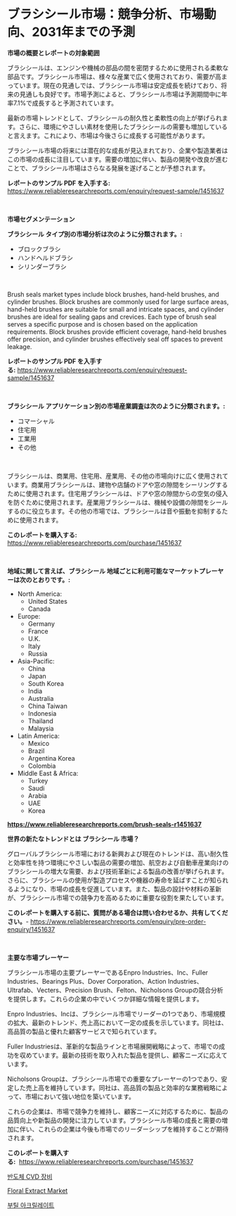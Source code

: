 <p><h1>ブラシシール市場：競争分析、市場動向、2031年までの予測</h1></p><p><strong>市場の概要とレポートの対象範囲</strong></p>
<p><p>ブラシシールは、エンジンや機械の部品の間を密閉するために使用される柔軟な部品です。ブラシシール市場は、様々な産業で広く使用されており、需要が高まっています。現在の見通しでは、ブラシシール市場は安定成長を続けており、将来の見通しも良好です。市場予測によると、ブラシシール市場は予測期間中に年率7.1%で成長すると予測されています。</p><p>最新の市場トレンドとして、ブラシシールの耐久性と柔軟性の向上が挙げられます。さらに、環境にやさしい素材を使用したブラシシールの需要も増加していると言えます。これにより、市場は今後さらに成長する可能性があります。</p><p>ブラシシール市場の将来には潜在的な成長が見込まれており、企業や製造業者はこの市場の成長に注目しています。需要の増加に伴い、製品の開発や改良が進むことで、ブラシシール市場はさらなる発展を遂げることが予想されます。</p></p>
<p><strong>レポートのサンプル PDF を入手する:</strong> <a href="https://www.reliableresearchreports.com/enquiry/request-sample/1451637">https://www.reliableresearchreports.com/enquiry/request-sample/1451637</a></p>
<p>&nbsp;</p>
<p><strong>市場セグメンテーション</strong></p>
<p><strong>ブラシシール タイプ別の市場分析は次のように分類されます。:</strong></p>
<p><ul><li>ブロックブラシ</li><li>ハンドヘルドブラシ</li><li>シリンダーブラシ</li></ul></p>
<p>&nbsp;</p>
<p><p>Brush seals market types include block brushes, hand-held brushes, and cylinder brushes. Block brushes are commonly used for large surface areas, hand-held brushes are suitable for small and intricate spaces, and cylinder brushes are ideal for sealing gaps and crevices. Each type of brush seal serves a specific purpose and is chosen based on the application requirements. Block brushes provide efficient coverage, hand-held brushes offer precision, and cylinder brushes effectively seal off spaces to prevent leakage.</p></p>
<p><strong>レポートのサンプル PDF を入手する:</strong>&nbsp;<a href="https://www.reliableresearchreports.com/enquiry/request-sample/1451637">https://www.reliableresearchreports.com/enquiry/request-sample/1451637</a></p>
<p>&nbsp;</p>
<p><strong> ブラシシール アプリケーション別の市場産業調査は次のように分類されます。:</strong></p>
<p><ul><li>コマーシャル</li><li>住宅用</li><li>工業用</li><li>その他</li></ul></p>
<p>&nbsp;</p>
<p><p>ブラシシールは、商業用、住宅用、産業用、その他の市場向けに広く使用されています。商業用ブラシシールは、建物や店舗のドアや窓の隙間をシーリングするために使用されます。住宅用ブラシシールは、ドアや窓の隙間からの空気の侵入を防ぐために使用されます。産業用ブラシシールは、機械や設備の隙間をシールするのに役立ちます。その他の市場では、ブラシシールは音や振動を抑制するために使用されます。</p></p>
<p><strong>このレポートを購入する:</strong>&nbsp; <a href="https://www.reliableresearchreports.com/purchase/1451637">https://www.reliableresearchreports.com/purchase/1451637</a></p>
<p>&nbsp;</p>
<p><strong>地域に関して言えば、ブラシシール 地域ごとに利用可能なマーケットプレーヤーは次のとおりです。:</strong></p>
<p><ul>
    <li>
        North America:
        <ul>
            <li>United States</li>
            <li>Canada</li>
        </ul>
    </li>
    <li>
        Europe:
        <ul>
            <li>Germany</li>
            <li>France</li>
            <li>U.K.</li>
            <li>Italy</li>
            <li>Russia</li>
        </ul>
    </li>
    <li>
        Asia-Pacific:
        <ul>
            <li>China</li>
            <li>Japan</li>
            <li>South Korea</li>
            <li>India</li>
            <li>Australia</li>
            <li>China Taiwan</li>
            <li>Indonesia</li>
            <li>Thailand</li>
            <li>Malaysia</li>
        </ul>
    </li>
    <li>
        Latin America:
        <ul>
            <li>Mexico</li>
            <li>Brazil</li>
            <li>Argentina Korea</li>
            <li>Colombia</li>
        </ul>
    </li>
    <li>
        Middle East & Africa:
        <ul>
            <li>Turkey</li>
            <li>Saudi</li>
            <li>Arabia</li>
            <li>UAE</li>
            <li>Korea</li>
        </ul>
    </li>
    </ul></p>
<p><strong><a href="https://www.reliableresearchreports.com/brush-seals-r1451637">https://www.reliableresearchreports.com/brush-seals-r1451637</a></strong>&nbsp;</p>
<p><strong>世界の新たなトレンドとは ブラシシール 市場？</strong></p>
<p><p>グローバルブラシシール市場における新興および現在のトレンドは、高い耐久性と効率性を持つ環境にやさしい製品の需要の増加、航空および自動車産業向けのブラシシールの増大な需要、および技術革新による製品の改善が挙げられます。さらに、ブラシシールの使用が製造プロセスや機器の寿命を延ばすことが知られるようになり、市場の成長を促進しています。また、製品の設計や材料の革新が、ブラシシール市場での競争力を高めるために重要な役割を果たしています。</p></p>
<p><strong>このレポートを購入する前に、質問がある場合は問い合わせるか、共有してください。</strong>- <a href="https://www.reliableresearchreports.com/enquiry/pre-order-enquiry/1451637">https://www.reliableresearchreports.com/enquiry/pre-order-enquiry/1451637</a></p>
<p>&nbsp;</p>
<p><strong>主要な市場プレーヤー</strong></p>
<p><p>ブラシシール市場の主要プレーヤーであるEnpro Industries、Inc、Fuller Industries、Bearings Plus、Dover Corporation、Action Industries、Ultrafab、Vecters、Precision Brush、Felton、Nicholsons Groupの競合分析を提供します。これらの企業の中でいくつか詳細な情報を提供します。</p><p>Enpro Industries、Incは、ブラシシール市場でリーダーの1つであり、市場規模の拡大、最新のトレンド、売上高において一定の成長を示しています。同社は、高品質の製品と優れた顧客サービスで知られています。</p><p>Fuller Industriesは、革新的な製品ラインと市場展開戦略によって、市場での成功を収めています。最新の技術を取り入れた製品を提供し、顧客ニーズに応えています。</p><p>Nicholsons Groupは、ブラシシール市場での重要なプレーヤーの1つであり、安定した売上高を維持しています。同社は、高品質の製品と効率的な業務戦略によって、市場において強い地位を築いています。</p><p>これらの企業は、市場で競争力を維持し、顧客ニーズに対応するために、製品の品質向上や新製品の開発に注力しています。ブラシシール市場の成長と需要の増加に伴い、これらの企業は今後も市場でのリーダーシップを維持することが期待されます。</p></p>
<p><strong>このレポートを購入する:</strong>&nbsp;&nbsp;<a href="https://www.reliableresearchreports.com/purchase/1451637">https://www.reliableresearchreports.com/purchase/1451637</a></p>
<p><p><a href="https://github.com/CorEmtymerich56566/Market-Research-Report-List-1/blob/main/730591519512.md">반도체 CVD 장비</a></p><p><a href="https://valiant-lunge-8fe.notion.site/Floral-Extract-Market-Size-Evaluating-its-Market-Trends-Growth-and-Projections-2024-2031-b19abc9a78cb41cbaf26eb51d7266735">Floral Extract Market</a></p><p><a href="https://github.com/GabrielBlanda5656/Market-Research-Report-List-1/blob/main/256357519511.md">부틸 아크릴레이트</a></p></p>